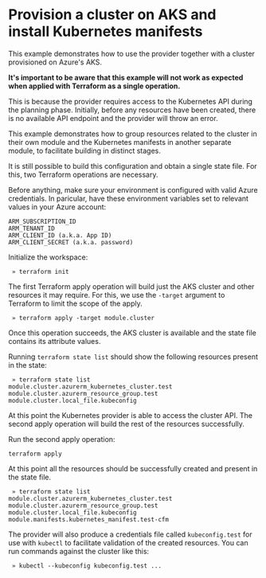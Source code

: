 # Provision a cluster on AKS and install Kubernetes manifests

This example demonstrates how to use the provider together with a cluster provisioned on Azure's AKS.

**It's important to be aware that this example will not work as expected when applied with Terraform as a single operation.**

This is because the provider requires access to the Kubernetes API during the planning phase. Initially, before any resources have been created, there is no available API endpoint and the provider will throw an error.

This example demonstrates how to group resources related to the cluster in their own module and the Kubernetes manifests in another separate module, to facilitate building in distinct stages.

It is still possible to build this configuration and obtain a single state file. For this, two Terraform operations are necessary.

Before anything, make sure your environment is configured with valid Azure credentials.
In paricular, have these environment variables set to relevant values in your Azure account:
```
ARM_SUBSCRIPTION_ID￼￼
ARM_TENANT_ID￼￼
ARM_CLIENT_ID (a.k.a. App ID)
ARM_CLIENT_SECRET (a.k.a. password)
```

Initialize the workspace:

```shell
 » terraform init
```

The first Terraform apply operation will build just the AKS cluster and other resources it may require. For this, we use the `-target` argument to Terraform to limit the scope of the apply.

```shell
 » terraform apply -target module.cluster
```

Once this operation succeeds, the AKS cluster is available and the state file contains its attribute values.

Running `terraform state list` should show the following resources present in the state:

```shell
 » terraform state list
module.cluster.azurerm_kubernetes_cluster.test
module.cluster.azurerm_resource_group.test
module.cluster.local_file.kubeconfig
```

At this point the Kubernetes provider is able to access the cluster API. The second apply operation will build the rest of the resources successfully.

Run the second apply operation:

```shell
terraform apply
```

At this point all the resources should be successfully created and present in the state file.

```shell
 » terraform state list
module.cluster.azurerm_kubernetes_cluster.test
module.cluster.azurerm_resource_group.test
module.cluster.local_file.kubeconfig
module.manifests.kubernetes_manifest.test-cfm
```

The provider will also produce a credentials file called `kubeconfig.test` for use with `kubectl` to facilitate validation of the created resources. You can run commands against the cluster like this:

```shell
 » kubectl --kubeconfig kubeconfig.test ...
```

